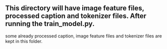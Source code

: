 ## This directory will have image feature files, processed caption and tokenizer files. After running the train_model.py.

some already processed caption, image feature files and tokenizer files are kept in this folder.
